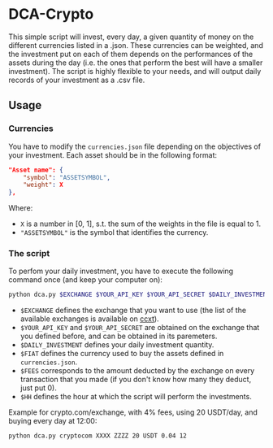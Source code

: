 # DCA-Crypto

This simple script will invest, every day, a given quantity of money on the 
different currencies listed in a .json. These currencies 
can be weighted, and the investment put on each of them depends
on the performances of the assets during the day (i.e. the ones that perform the
best will have a smaller investment). 
The script is highly flexible to your needs, and will output daily 
records of your investment as a .csv file.

## Usage

### Currencies

You have to modify the `currencies.json` file depending on
the objectives of your investment.
Each asset should be in the following format:

```json
"Asset name": {
    "symbol": "ASSETSYMBOL",
    "weight": X
},
```

Where:
- `X` is a number in [0, 1], s.t. the sum of the weights
  in the file is equal to 1.
- `"ASSETSYMBOL"` is the symbol that identifies the currency.


### The script

To perfom your daily investment, you have to execute the following
command once (and keep your computer on):

```bash
python dca.py $EXCHANGE $YOUR_API_KEY $YOUR_API_SECRET $DAILY_INVESTMENT $FIAT $FEES $HH
```

- `$EXCHANGE` defines the exchange that you want to use
  (the list of the available exchanges is available on 
  [ccxt](https://github.com/ccxt/ccxt)).
- `$YOUR_API_KEY` and `$YOUR_API_SECRET` are obtained on
  the exchange that you defined before, and can be obtained
  in its paremeters. 
- `$DAILY_INVESTMENT` defines your daily investment quantity.
- `$FIAT` defines the currency used to buy the assets defined
  in `currencies.json`. 
- `$FEES` corresponds to the amount deducted by the exchange
  on every transaction that you made (if you don't know how many
  they deduct, just put 0).
- `$HH` defines the hour at which the script will perform the
  investments.

Example for crypto.com/exchange, with 4% fees, using 20 USDT/day, 
and buying every day at 12:00:

```bash
python dca.py cryptocom XXXX ZZZZ 20 USDT 0.04 12
```
